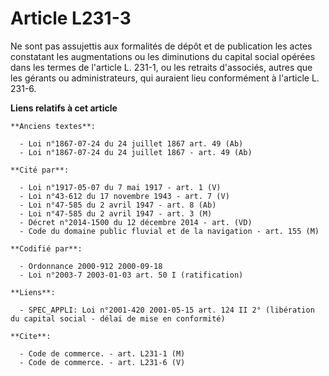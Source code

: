 # Article L231-3

Ne sont pas assujettis aux formalités de dépôt et de publication les actes constatant les augmentations ou les diminutions du
capital social opérées dans les termes de l'article L. 231-1, ou les retraits d'associés, autres que les gérants ou
administrateurs, qui auraient lieu conformément à l'article L. 231-6.

**Liens relatifs à cet article**

	**Anciens textes**:

	  - Loi n°1867-07-24 du 24 juillet 1867 art. 49 (Ab)
	  - Loi n°1867-07-24 du 24 juillet 1867 - art. 49 (Ab)

	**Cité par**:

	  - Loi n°1917-05-07 du 7 mai 1917 - art. 1 (V)
	  - Loi n°43-612 du 17 novembre 1943 - art. 7 (V)
	  - Loi n°47-585 du 2 avril 1947 - art. 8 (Ab)
	  - Loi n°47-585 du 2 avril 1947 - art. 3 (M)
	  - Décret n°2014-1500 du 12 décembre 2014 - art. (VD)
	  - Code du domaine public fluvial et de la navigation - art. 155 (M)

	**Codifié par**:

	  - Ordonnance 2000-912 2000-09-18
	  - Loi n°2003-7 2003-01-03 art. 50 I (ratification)

	**Liens**:

	  - SPEC_APPLI: Loi n°2001-420 2001-05-15 art. 124 II 2° (libération du capital social - délai de mise en conformité)

	**Cite**:

	  - Code de commerce. - art. L231-1 (M)
	  - Code de commerce. - art. L231-6 (V)
